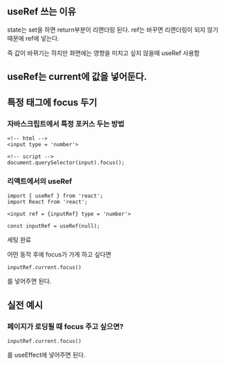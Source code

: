 ## useRef 쓰는 이유

state는 set을 하면 return부분이 리랜더링 된다. ref는 바꾸면 리랜더링이 되지 않기 때문에 ref에 넣는다.

즉 값이 바뀌기는 하지만 화면에는 영향을 미치고 싶지 않을때 useRef 사용함

## useRef는 current에 값을 넣어둔다.


## 특정 태그에 focus 두기

### 자바스크립트에서 특정 포커스 두는 방법

    <!-- html -->
    <input type = 'number'>
    
    <!-- script -->
    document.querySelector(input).focus();

### 리액트에서의 useRef

    import { useRef } from 'react';
    import React from 'react';
    
    <input ref = {inputRef} type = 'number'>

    const inputRef = useRef(null);

세팅 완료

어떤 동작 후에 focus가 가게 하고 싶다면

    inputRef.current.focus()

를 넣어주면 된다.


## 실전 예시

### 페이지가 로딩될 때 focus 주고 싶으면?

    inputRef.current.focus()

를 useEffect에 넣어주면 된다.

